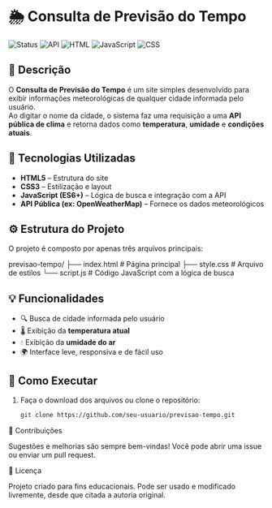 # 🌦️ Consulta de Previsão do Tempo

![Status](https://img.shields.io/badge/status-concluído-brightgreen)
![API](https://img.shields.io/badge/dados-API%20Pública-orange)
![HTML](https://img.shields.io/badge/linguagem-HTML-blue)
![JavaScript](https://img.shields.io/badge/linguagem-JavaScript-yellow)
![CSS](https://img.shields.io/badge/estilo-CSS-blueviolet)

## 📝 Descrição
O **Consulta de Previsão do Tempo** é um site simples desenvolvido para exibir informações meteorológicas de qualquer cidade informada pelo usuário.  
Ao digitar o nome da cidade, o sistema faz uma requisição a uma **API pública de clima** e retorna dados como **temperatura**, **umidade** e **condições atuais**.

## 🚀 Tecnologias Utilizadas
- **HTML5** – Estrutura do site  
- **CSS3** – Estilização e layout  
- **JavaScript (ES6+)** – Lógica de busca e integração com a API  
- **API Pública (ex: OpenWeatherMap)** – Fornece os dados meteorológicos  

## ⚙️ Estrutura do Projeto
O projeto é composto por apenas três arquivos principais:

previsao-tempo/
├── index.html # Página principal
├── style.css # Arquivo de estilos
└── script.js # Código JavaScript com a lógica de busca


## 💡 Funcionalidades
- 🔍 Busca de cidade informada pelo usuário  
- 🌡️ Exibição da **temperatura atual**  
- 💧 Exibição da **umidade do ar**  
- 🌍 Interface leve, responsiva e de fácil uso  

## 🧰 Como Executar
1. Faça o download dos arquivos ou clone o repositório:
   ```bash
   git clone https://github.com/seu-usuario/previsao-tempo.git
🤝 Contribuições

Sugestões e melhorias são sempre bem-vindas!
Você pode abrir uma issue ou enviar um pull request.

🧾 Licença

Projeto criado para fins educacionais.
Pode ser usado e modificado livremente, desde que citada a autoria original.
